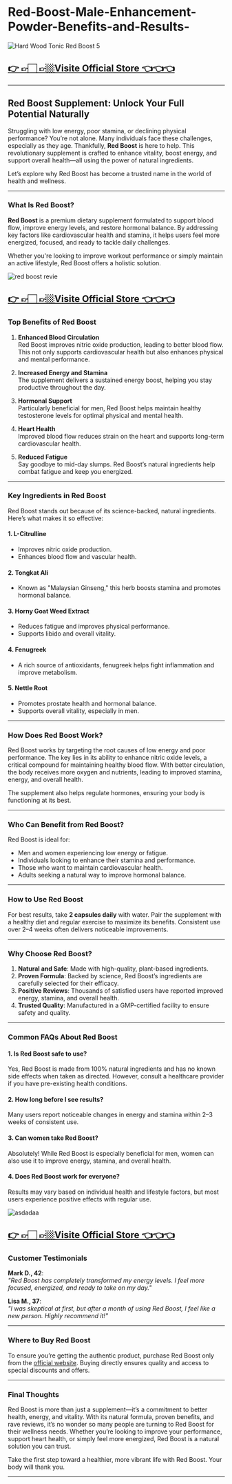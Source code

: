 # Red-Boost-Male-Enhancement-Powder-Benefits-and-Results-

![Hard Wood Tonic Red Boost 5](https://github.com/user-attachments/assets/074f3e41-d4ba-4123-a4fe-93714a67f7f9)

## [👉 👉🏻 👉🏼Visite Official Store 👈👈👈](https://tinyurl.com/zdyk95zm )

          
---

## **Red Boost Supplement: Unlock Your Full Potential Naturally**

Struggling with low energy, poor stamina, or declining physical performance? You’re not alone. Many individuals face these challenges, especially as they age. Thankfully, **Red Boost** is here to help. This revolutionary supplement is crafted to enhance vitality, boost energy, and support overall health—all using the power of natural ingredients. 

Let’s explore why Red Boost has become a trusted name in the world of health and wellness.

---

### **What Is Red Boost?**

**Red Boost** is a premium dietary supplement formulated to support blood flow, improve energy levels, and restore hormonal balance. By addressing key factors like cardiovascular health and stamina, it helps users feel more energized, focused, and ready to tackle daily challenges.

Whether you're looking to improve workout performance or simply maintain an active lifestyle, Red Boost offers a holistic solution.

![red boost revie](https://github.com/user-attachments/assets/ff34ebd0-d9a0-483d-9408-601a0e81cac9)

  ## [👉 👉🏻 👉🏼Visite Official Store 👈👈👈](https://tinyurl.com/zdyk95zm )


### **Top Benefits of Red Boost**

1. **Enhanced Blood Circulation**  
   Red Boost improves nitric oxide production, leading to better blood flow. This not only supports cardiovascular health but also enhances physical and mental performance.

2. **Increased Energy and Stamina**  
   The supplement delivers a sustained energy boost, helping you stay productive throughout the day.

3. **Hormonal Support**  
   Particularly beneficial for men, Red Boost helps maintain healthy testosterone levels for optimal physical and mental health.

4. **Heart Health**  
   Improved blood flow reduces strain on the heart and supports long-term cardiovascular health.

5. **Reduced Fatigue**  
   Say goodbye to mid-day slumps. Red Boost’s natural ingredients help combat fatigue and keep you energized.

---

### **Key Ingredients in Red Boost**

Red Boost stands out because of its science-backed, natural ingredients. Here’s what makes it so effective:

#### **1. L-Citrulline**  
- Improves nitric oxide production.  
- Enhances blood flow and vascular health.  

#### **2. Tongkat Ali**  
- Known as "Malaysian Ginseng," this herb boosts stamina and promotes hormonal balance.  

#### **3. Horny Goat Weed Extract**  
- Reduces fatigue and improves physical performance.  
- Supports libido and overall vitality.  

#### **4. Fenugreek**  
- A rich source of antioxidants, fenugreek helps fight inflammation and improve metabolism.  

#### **5. Nettle Root**  
- Promotes prostate health and hormonal balance.  
- Supports overall vitality, especially in men.  

---

### **How Does Red Boost Work?**

Red Boost works by targeting the root causes of low energy and poor performance. The key lies in its ability to enhance nitric oxide levels, a critical compound for maintaining healthy blood flow. With better circulation, the body receives more oxygen and nutrients, leading to improved stamina, energy, and overall health.

The supplement also helps regulate hormones, ensuring your body is functioning at its best.

---

### **Who Can Benefit from Red Boost?**

Red Boost is ideal for:  
- Men and women experiencing low energy or fatigue.  
- Individuals looking to enhance their stamina and performance.  
- Those who want to maintain cardiovascular health.  
- Adults seeking a natural way to improve hormonal balance.

---

### **How to Use Red Boost**

For best results, take **2 capsules daily** with water. Pair the supplement with a healthy diet and regular exercise to maximize its benefits. Consistent use over 2–4 weeks often delivers noticeable improvements.

---

### **Why Choose Red Boost?**

1. **Natural and Safe**: Made with high-quality, plant-based ingredients.  
2. **Proven Formula**: Backed by science, Red Boost’s ingredients are carefully selected for their efficacy.  
3. **Positive Reviews**: Thousands of satisfied users have reported improved energy, stamina, and overall health.  
4. **Trusted Quality**: Manufactured in a GMP-certified facility to ensure safety and quality.

---

### **Common FAQs About Red Boost**

#### **1. Is Red Boost safe to use?**  
Yes, Red Boost is made from 100% natural ingredients and has no known side effects when taken as directed. However, consult a healthcare provider if you have pre-existing health conditions.

#### **2. How long before I see results?**  
Many users report noticeable changes in energy and stamina within 2–3 weeks of consistent use.

#### **3. Can women take Red Boost?**  
Absolutely! While Red Boost is especially beneficial for men, women can also use it to improve energy, stamina, and overall health.

#### **4. Does Red Boost work for everyone?**  
Results may vary based on individual health and lifestyle factors, but most users experience positive effects with regular use.

![asdadaa](https://github.com/user-attachments/assets/fc3a633e-e2a9-45df-915e-510d02f7158f)

## [👉 👉🏻 👉🏼Visite Official Store 👈👈👈](https://tinyurl.com/zdyk95zm )


### **Customer Testimonials**

**Mark D., 42**:  
*"Red Boost has completely transformed my energy levels. I feel more focused, energized, and ready to take on my day."*

**Lisa M., 37**:  
*"I was skeptical at first, but after a month of using Red Boost, I feel like a new person. Highly recommend it!"*

---

### **Where to Buy Red Boost**

To ensure you’re getting the authentic product, purchase Red Boost only from the [official website](#). Buying directly ensures quality and access to special discounts and offers.

---

### **Final Thoughts**

Red Boost is more than just a supplement—it’s a commitment to better health, energy, and vitality. With its natural formula, proven benefits, and rave reviews, it’s no wonder so many people are turning to Red Boost for their wellness needs. Whether you’re looking to improve your performance, support heart health, or simply feel more energized, Red Boost is a natural solution you can trust.

Take the first step toward a healthier, more vibrant life with Red Boost. Your body will thank you.

---
